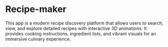# Recipe-maker
This app is a modern recipe discovery platform that allows users to search, view, and explore detailed recipes with interactive 3D animations. It provides cooking instructions, ingredient lists, and vibrant visuals for an immersive culinary experience.
